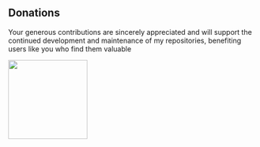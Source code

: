 
## Donations
Your generous contributions are sincerely appreciated and will support the continued development and maintenance of my repositories, benefiting users like you who find them valuable

<a href="https://www.blockonomics.co/pay-url/cb221579a6bc4ed2" class="blockoPayBtn" data-toggle="modal" data-uid=cb221579a6bc4ed2><img width=160 src="https://www.blockonomics.co/img/pay_with_bitcoin_medium.png" target="_blank" ></a>
